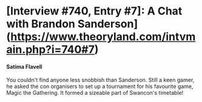 # [Interview #740, Entry #7]: A Chat with Brandon Sanderson](https://www.theoryland.com/intvmain.php?i=740#7)

#### Satima Flavell

You couldn't find anyone less snobbish than Sanderson. Still a keen gamer, he asked the con organisers to set up a tournament for his favourite game, Magic the Gathering. It formed a sizeable part of Swancon's timetable!

